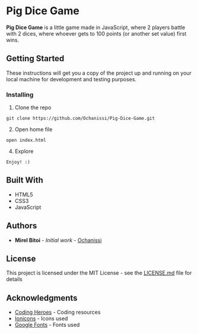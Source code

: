 ﻿# Pig Dice Game

**Pig Dice Game** is a little game made in JavaScript, where 2 players battle with 2 dices, where whoever gets to 100 points (or another set value) first wins.

## Getting Started

These instructions will get you a copy of the project up and running on your local machine for development and testing purposes.

### Installing

1. Clone the repo

```
git clone https://github.com/Ochanissi/Pig-Dice-Game.git
```

2. Open home file

```
open index.html
```

4. Explore

```
Enjoy! :)
```

## Built With

- HTML5
- CSS3
- JavaScript

## Authors

- **Mirel Bitoi** - _Initial work_ - [Ochanissi](https://github.com/Ochanissi)

## License

This project is licensed under the MIT License - see the [LICENSE.md](LICENSE.md) file for details

## Acknowledgments

- [Coding Heroes](https://codingheroes.io/resources/) - Coding resources
- [Ionicons](https://ionicons.com/) - Icons used
- [Google Fonts](https://fonts.google.com/) - Fonts used
